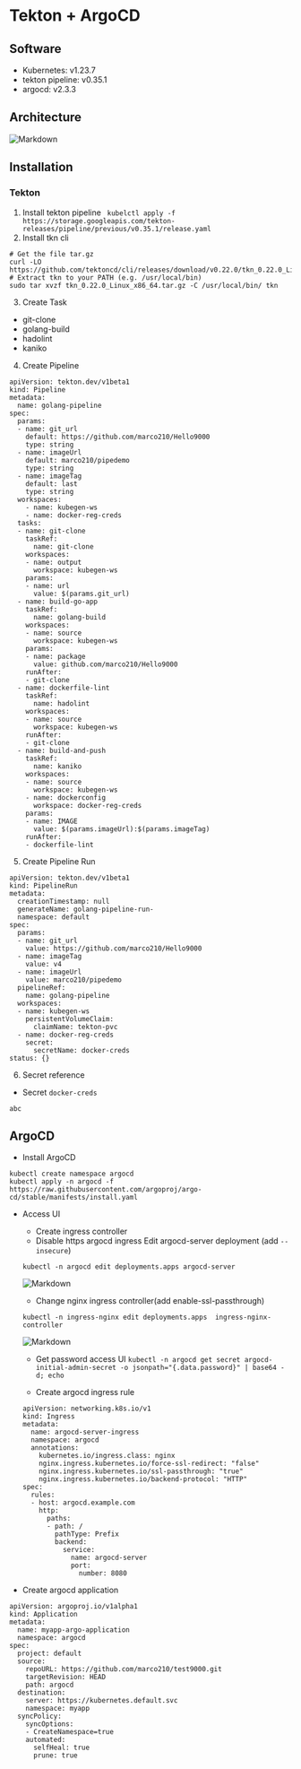 # Tekton + ArgoCD

## Software
* Kubernetes: v1.23.7
* tekton pipeline: v0.35.1
* argocd: v2.3.3

## Architecture
 ![Markdown](https://github.com/marco210/harbor-/tree/main/images/cicd-architecture.png)
## Installation
### Tekton
1. Install tekton pipeline
` kubelctl apply -f https://storage.googleapis.com/tekton-releases/pipeline/previous/v0.35.1/release.yaml`
2. Install tkn cli
```
# Get the file tar.gz
curl -LO https://github.com/tektoncd/cli/releases/download/v0.22.0/tkn_0.22.0_Linux_x86_64.tar.gz
# Extract tkn to your PATH (e.g. /usr/local/bin)
sudo tar xvzf tkn_0.22.0_Linux_x86_64.tar.gz -C /usr/local/bin/ tkn
```
3. Create Task
* git-clone
* golang-build
* hadolint
* kaniko
4. Create Pipeline
```
apiVersion: tekton.dev/v1beta1
kind: Pipeline
metadata:
  name: golang-pipeline
spec:
  params:
  - name: git_url
    default: https://github.com/marco210/Hello9000
    type: string
  - name: imageUrl
    default: marco210/pipedemo
    type: string
  - name: imageTag
    default: last
    type: string
  workspaces:
    - name: kubegen-ws
    - name: docker-reg-creds
  tasks:
  - name: git-clone
    taskRef:
      name: git-clone
    workspaces:
    - name: output
      workspace: kubegen-ws
    params:
    - name: url
      value: $(params.git_url)
  - name: build-go-app
    taskRef:
      name: golang-build
    workspaces:
    - name: source
      workspace: kubegen-ws
    params:
    - name: package
      value: github.com/marco210/Hello9000
    runAfter:
    - git-clone
  - name: dockerfile-lint
    taskRef:
      name: hadolint
    workspaces:
    - name: source
      workspace: kubegen-ws
    runAfter:
    - git-clone
  - name: build-and-push
    taskRef:
      name: kaniko
    workspaces:
    - name: source
      workspace: kubegen-ws
    - name: dockerconfig
      workspace: docker-reg-creds
    params:
    - name: IMAGE
      value: $(params.imageUrl):$(params.imageTag)
    runAfter:
    - dockerfile-lint
```
5. Create Pipeline Run
```
apiVersion: tekton.dev/v1beta1
kind: PipelineRun
metadata:
  creationTimestamp: null
  generateName: golang-pipeline-run-
  namespace: default
spec:
  params:
  - name: git_url
    value: https://github.com/marco210/Hello9000
  - name: imageTag
    value: v4
  - name: imageUrl
    value: marco210/pipedemo
  pipelineRef:
    name: golang-pipeline  
  workspaces:
  - name: kubegen-ws
    persistentVolumeClaim:
      claimName: tekton-pvc
  - name: docker-reg-creds
    secret:
      secretName: docker-creds
status: {}
```
6. Secret reference
* Secret `docker-creds`
```
abc
```

## ArgoCD
* Install ArgoCD
```
kubectl create namespace argocd
kubectl apply -n argocd -f https://raw.githubusercontent.com/argoproj/argo-cd/stable/manifests/install.yaml
```
* Access UI
  * Create ingress controller
  * Disable https argocd ingress
  Edit argocd-server deployment (add `--insecure`)
  ```
  kubectl -n argocd edit deployments.apps argocd-server
  ```
  ![Markdown](https://github.com/marco210/harbor-/tree/main/images/edit-argocd-server-dpl.png)

  * Change nginx ingress controller(add enable-ssl-passthrough)
  ```
  kubectl -n ingress-nginx edit deployments.apps  ingress-nginx-controller
  ```
  ![Markdown](https://github.com/marco210/harbor-/tree/main/images/edit-ingress-controller.png)
  
  * Get password access UI
  `kubectl -n argocd get secret argocd-initial-admin-secret -o jsonpath="{.data.password}" | base64 -d; echo`
  
  * Create argocd ingress rule
  ```
  apiVersion: networking.k8s.io/v1
  kind: Ingress
  metadata:
    name: argocd-server-ingress
    namespace: argocd
    annotations:
      kubernetes.io/ingress.class: nginx
      nginx.ingress.kubernetes.io/force-ssl-redirect: "false"
      nginx.ingress.kubernetes.io/ssl-passthrough: "true"
      nginx.ingress.kubernetes.io/backend-protocol: "HTTP"
  spec:
    rules:
    - host: argocd.example.com
      http:
        paths:
        - path: /
          pathType: Prefix
          backend:
            service:
              name: argocd-server
              port:
                number: 8080
  ```
* Create argocd application
```
apiVersion: argoproj.io/v1alpha1
kind: Application
metadata:
  name: myapp-argo-application
  namespace: argocd
spec:
  project: default
  source:
    repoURL: https://github.com/marco210/test9000.git
    targetRevision: HEAD
    path: argocd
  destination:
    server: https://kubernetes.default.svc
    namespace: myapp
  syncPolicy:
    syncOptions:
    - CreateNamespace=true
    automated:
      selfHeal: true
      prune: true
```
